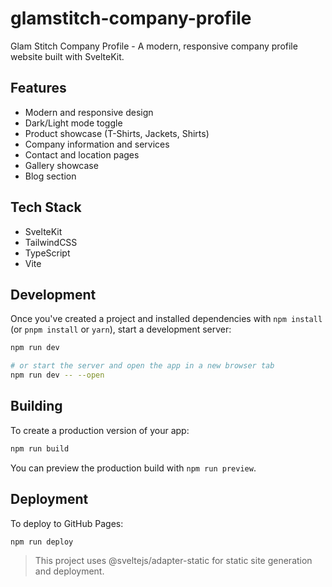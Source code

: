 # glamstitch-company-profile

Glam Stitch Company Profile - A modern, responsive company profile website built with SvelteKit.

## Features

- Modern and responsive design
- Dark/Light mode toggle
- Product showcase (T-Shirts, Jackets, Shirts)
- Company information and services
- Contact and location pages
- Gallery showcase
- Blog section

## Tech Stack

- SvelteKit
- TailwindCSS
- TypeScript
- Vite

## Development

Once you've created a project and installed dependencies with `npm install` (or `pnpm install` or `yarn`), start a development server:

```bash
npm run dev

# or start the server and open the app in a new browser tab
npm run dev -- --open
```

## Building

To create a production version of your app:

```bash
npm run build
```

You can preview the production build with `npm run preview`.

## Deployment

To deploy to GitHub Pages:

```bash
npm run deploy
```

> This project uses @sveltejs/adapter-static for static site generation and deployment.
